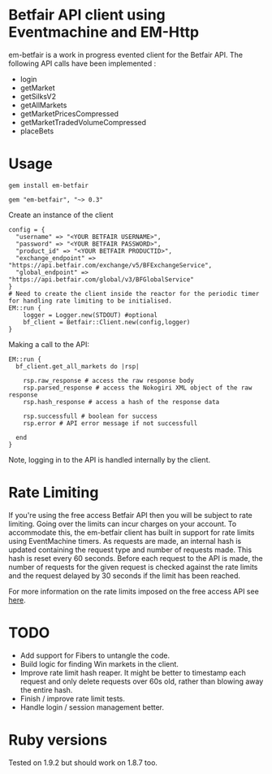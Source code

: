 # Betfair API client using Eventmachine and EM-Http

em-betfair is a work in progress evented client for the Betfair API. The following API calls have been implemented :

- login
- getMarket
- getSilksV2
- getAllMarkets
- getMarketPricesCompressed
- getMarketTradedVolumeCompressed
- placeBets

# Usage

	gem install em-betfair

	gem "em-betfair", "~> 0.3"

Create an instance of the client

	config = {
	  "username" => "<YOUR BETFAIR USERNAME>",
	  "password" => "<YOUR BETFAIR PASSWORD>", 
	  "product_id" => "<YOUR BETFAIR PRODUCTID>", 
	  "exchange_endpoint" => "https://api.betfair.com/exchange/v5/BFExchangeService",
	  "global_endpoint" => "https://api.betfair.com/global/v3/BFGlobalService"
	}
	# Need to create the client inside the reactor for the periodic timer for handling rate limiting to be initialised.
	EM::run {
		logger = Logger.new(STDOUT) #optional
		bf_client = Betfair::Client.new(config,logger)
	}

Making a call to the API:

	EM::run {
	  bf_client.get_all_markets do |rsp|

	    rsp.raw_response # access the raw response body
	    rsp.parsed_response # access the Nokogiri XML object of the raw response
	    rsp.hash_response # access a hash of the response data

	    rsp.successfull # boolean for success
	    rsp.error # API error message if not successfull

	  end
	}

Note, logging in to the API is handled internally by the client.

# Rate Limiting

If you're using the free access Betfair API then you will be subject to rate limiting. Going over the limits can incur charges on your account. To accommodate this, the em-betfair client has built in support for rate limits using EventMachine timers. As requests are made, an internal hash is updated containing the request type and number of requests made. This hash is reset every 60 seconds. Before each request to the API is made, the number of requests for the given request is checked against the rate limits and the request delayed by 30 seconds if the limit has been reached.

For more information on the rate limits imposed on the free access API see [here](http://bdp.betfair.com/index.php?option=com_content&task=view&id=36&Itemid=62).

# TODO

 * Add support for Fibers to untangle the code.
 * Build logic for finding Win markets in the client.
 * Improve rate limit hash reaper. It might be better to timestamp each request and only delete requests over 60s old, rather than blowing away the entire hash.
 * Finish / improve rate limit tests.
 * Handle login / session management better.

# Ruby versions

Tested on 1.9.2 but should work on 1.8.7 too.
